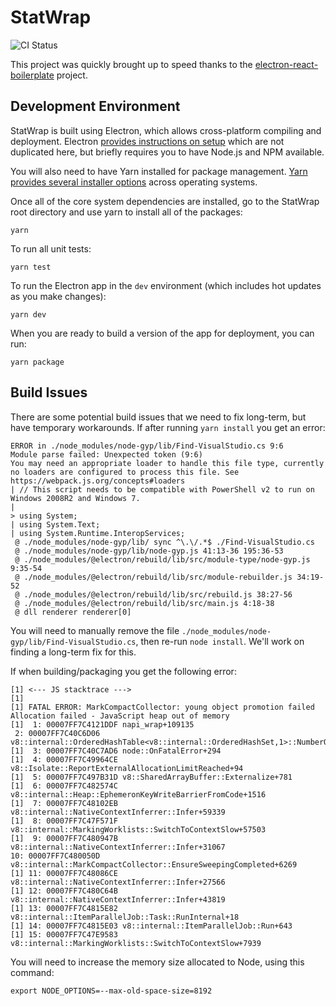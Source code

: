 # StatWrap

![CI Status](https://github.com/StatTag/StatWrap/workflows/Continuous%20Integration/badge.svg)

This project was quickly brought up to speed thanks to the [electron-react-boilerplate](https://github.com/electron-react-boilerplate/electron-react-boilerplate) project.

## Development Environment

StatWrap is built using Electron, which allows cross-platform compiling and deployment. Electron [provides instructions on setup](https://www.electronjs.org/docs/latest/tutorial/tutorial-prerequisites) which are not duplicated here, but briefly requires you to have Node.js and NPM available.

You will also need to have Yarn installed for package management. [Yarn provides several installer options](https://www.electronjs.org/docs/latest/tutorial/tutorial-prerequisites) across operating systems.

Once all of the core system dependencies are installed, go to the StatWrap root directory and use yarn to install all of the packages:

```
yarn
```

To run all unit tests:

```
yarn test
```

To run the Electron app in the `dev` environment (which includes hot updates as you make changes):

```
yarn dev
```

When you are ready to build a version of the app for deployment, you can run:

```
yarn package
```

## Build Issues

There are some potential build issues that we need to fix long-term, but have temporary workarounds. If after running `yarn install` you get an error:

```
ERROR in ./node_modules/node-gyp/lib/Find-VisualStudio.cs 9:6
Module parse failed: Unexpected token (9:6)
You may need an appropriate loader to handle this file type, currently no loaders are configured to process this file. See https://webpack.js.org/concepts#loaders
| // This script needs to be compatible with PowerShell v2 to run on Windows 2008R2 and Windows 7.
|
> using System;
| using System.Text;
| using System.Runtime.InteropServices;
 @ ./node_modules/node-gyp/lib/ sync ^\.\/.*$ ./Find-VisualStudio.cs
 @ ./node_modules/node-gyp/lib/node-gyp.js 41:13-36 195:36-53
 @ ./node_modules/@electron/rebuild/lib/src/module-type/node-gyp.js 9:35-54
 @ ./node_modules/@electron/rebuild/lib/src/module-rebuilder.js 34:19-52
 @ ./node_modules/@electron/rebuild/lib/src/rebuild.js 38:27-56
 @ ./node_modules/@electron/rebuild/lib/src/main.js 4:18-38
 @ dll renderer renderer[0]
```

You will need to manually remove the file `./node_modules/node-gyp/lib/Find-VisualStudio.cs`, then re-run `node install`. We'll work on finding a long-term fix for this.

If when building/packaging you get the following error:

```
[1] <--- JS stacktrace --->
[1]
[1] FATAL ERROR: MarkCompactCollector: young object promotion failed Allocation failed - JavaScript heap out of memory
[1]  1: 00007FF7C4121DDF napi_wrap+109135
 2: 00007FF7C40C6D06 v8::internal::OrderedHashTable<v8::internal::OrderedHashSet,1>::NumberOfElementsOffset+33350
[1]  3: 00007FF7C40C7AD6 node::OnFatalError+294
[1]  4: 00007FF7C49964CE v8::Isolate::ReportExternalAllocationLimitReached+94
[1]  5: 00007FF7C497B31D v8::SharedArrayBuffer::Externalize+781
[1]  6: 00007FF7C482574C v8::internal::Heap::EphemeronKeyWriteBarrierFromCode+1516
[1]  7: 00007FF7C48102EB v8::internal::NativeContextInferrer::Infer+59339
[1]  8: 00007FF7C47F571F v8::internal::MarkingWorklists::SwitchToContextSlow+57503
[1]  9: 00007FF7C480947B v8::internal::NativeContextInferrer::Infer+31067
10: 00007FF7C480050D v8::internal::MarkCompactCollector::EnsureSweepingCompleted+6269
[1] 11: 00007FF7C48086CE v8::internal::NativeContextInferrer::Infer+27566
[1] 12: 00007FF7C480C64B v8::internal::NativeContextInferrer::Infer+43819
[1] 13: 00007FF7C4815E82 v8::internal::ItemParallelJob::Task::RunInternal+18
[1] 14: 00007FF7C4815E03 v8::internal::ItemParallelJob::Run+643
[1] 15: 00007FF7C47E9583 v8::internal::MarkingWorklists::SwitchToContextSlow+7939
```

You will need to increase the memory size allocated to Node, using this command:

```
export NODE_OPTIONS=--max-old-space-size=8192
```

